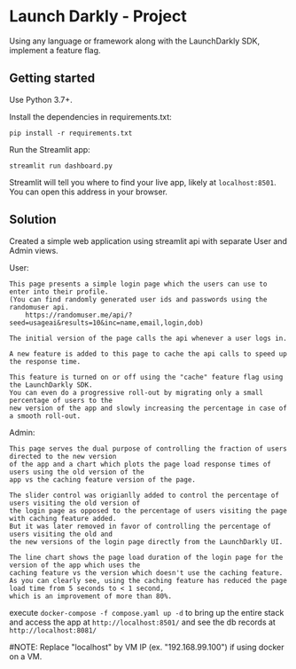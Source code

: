 # Launch Darkly - Project

Using any language or framework along with the LaunchDarkly SDK, implement a feature flag.

## Getting started

Use Python 3.7+.

Install the dependencies in requirements.txt:

```
pip install -r requirements.txt
```

Run the Streamlit app:

```
streamlit run dashboard.py
```

Streamlit will tell you where to find your live app, likely at `localhost:8501`. You can open this address in your browser.

## Solution

Created a simple web application using streamlit api with separate User and Admin views.

User:

    This page presents a simple login page which the users can use to enter into their profile.
    (You can find randomly generated user ids and passwords using the randomuser api.
        https://randomuser.me/api/?seed=usageai&results=10&inc=name,email,login,dob)

    The initial version of the page calls the api whenever a user logs in.

    A new feature is added to this page to cache the api calls to speed up the response time.

    This feature is turned on or off using the "cache" feature flag using the LaunchDarkly SDK.
    You can even do a progressive roll-out by migrating only a small percentage of users to the
    new version of the app and slowly increasing the percentage in case of a smooth roll-out.

Admin:

    This page serves the dual purpose of controlling the fraction of users directed to the new version
    of the app and a chart which plots the page load response times of users using the old version of the
    app vs the caching feature version of the page.

    The slider control was origianlly added to control the percentage of users visiting the old version of
    the login page as opposed to the percentage of users visiting the page with caching feature added.
    But it was later removed in favor of controlling the percentage of users visiting the old and
    the new versions of the login page directly from the LaunchDarkly UI.

    The line chart shows the page load duration of the login page for the version of the app which uses the
    caching feature vs the version which doesn't use the caching feature.
    As you can clearly see, using the caching feature has reduced the page load time from 5 seconds to < 1 second,
    which is an improvement of more than 80%.

execute `docker-compose -f compose.yaml up -d` to bring up the entire stack
and access the app at `http://localhost:8501/`
and see the db records at `http://localhost:8081/`

#NOTE: Replace "localhost" by VM IP (ex. "192.168.99.100") if using docker on a VM.
